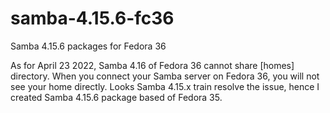 # samba-4.15.6-fc36
Samba 4.15.6 packages for Fedora 36

As for April 23 2022, Samba 4.16 of Fedora 36 cannot share [homes] directory. When you connect your Samba server on Fedora 36, you will not see your home directly.
Looks Samba 4.15.x train resolve the issue, hence I created Samba 4.15.6 package based of Fedora 35.
